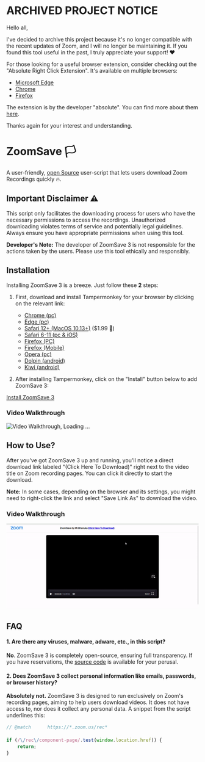 <link rel="shortcut icon" type="image/x-icon" href="https://raw.githubusercontent.com/mrbhanukab/ZoomSave/main/icon.ico" />

# ARCHIVED PROJECT NOTICE 

Hello all,

I've decided to archive this project because it's no longer compatible with the recent updates of Zoom, and I will no longer be maintaining it. If you found this tool useful in the past, I truly appreciate your support! ❤️

For those looking for a useful browser extension, consider checking out the "Absolute Right Click Extension". It's available on multiple browsers:

- [Microsoft Edge](https://microsoftedge.microsoft.com/addons/detail/absolute-enable-right-cli/enkbbdhdmbpfohfkfmdmjkpmolkbelgl)
- [Chrome](https://chromewebstore.google.com/detail/absolute-enable-right-cli/jdocbkpgdakpekjlhemmfcncgdjeiika)
- [Firefox](https://addons.mozilla.org/en-US/firefox/addon/absolute-enable-right-click/)

The extension is by the developer "absolute". You can find more about them [here](https://addons.mozilla.org/en-US/firefox/user/13673741/).

Thanks again for your interest and understanding.


# ZoomSave 🏳️ 

A user-friendly, [open Source](https://github.com/mrbhanukab/ZoomSave) user-script that lets users download Zoom Recordings quickly 🔥.

## Important Disclaimer ⚠️

This script only facilitates the downloading process for users who have the necessary permissions to access the recordings. Unauthorized downloading violates terms of service and potentially legal guidelines. Always ensure you have appropriate permissions when using this tool.

**Developer's Note:** The developer of ZoomSave 3 is not responsible for the actions taken by the users. Please use this tool ethically and responsibly.

## Installation

Installing ZoomSave 3 is a breeze. Just follow these **2** steps:

1. First, download and install Tampermonkey for your browser by clicking on the relevant link:

   - [Chrome (pc)](https://chrome.google.com/webstore/detail/dhdgffkkebhmkfjojejmpbldmpobfkfo)
   - [Edge (pc)](https://microsoftedge.microsoft.com/addons/detail/iikmkjmpaadaobahmlepeloendndfphd)
   - [Safari 12+ (MacOS 10.13+)](https://apps.apple.com/app/apple-store/id1482490089?pt=117945903&ct=tm.net&mt=8) ($1.99 🥲)
   - [Safari 6-11 (pc & iOS)](https://safari.tampermonkey.net/tampermonkey.safariextz)
   - [Firefox (PC)](https://addons.mozilla.org/en-US/firefox/addon/tampermonkey/)
   - [Firefox (Mobile)](https://support.mozilla.org/en-US/kb/find-and-install-add-ons-firefox-android)
   - [Opera (pc)](https://addons.opera.com/extensions/details/tampermonkey-beta/)
   - [Dolpin (android)](https://play.google.com/store/apps/details?id=net.tampermonkey.dolphin)
   - [Kiwi (android)](https://chrome.google.com/webstore/detail/tampermonkey/dhdgffkkebhmkfjojejmpbldmpobfkfo)

2. After installing Tampermonkey, click on the "Install" button below to add ZoomSave 3:

[Install ZoomSave 3](https://github.com/mrbhanukab/ZoomSave/raw/main/ZoomSave.user.js)

### Video Walkthrough

![Video Walkthrough, Loading ...](https://github.com/mrbhanukab/ZoomSave/blob/main/assets/install.gif?raw=true)

## How to Use?

After you've got ZoomSave 3 up and running, you'll notice a direct download link labeled "(Click Here To Download)" right next to the video title on Zoom recording pages. You can click it directly to start the download. 

**Note:** In some cases, depending on the browser and its settings, you might need to right-click the link and select "Save Link As" to download the video.

### Video Walkthrough
![Video Walkthrough, Loading ...](https://github.com/mrbhanukab/ZoomSave/blob/main/assets/zoom-save-3.gif?raw=true)

## FAQ

#### 1. Are there any viruses, malware, adware, etc., in this script?

**No**. ZoomSave 3 is completely open-source, ensuring full transparency. If you have reservations, the [source code](https://github.com/mrbhanukab/ZoomSave) is available for your perusal.

#### 2. Does ZoomSave 3 collect personal information like emails, passwords, or browser history?

**Absolutely not.** ZoomSave 3 is designed to run exclusively on Zoom's recording pages, aiming to help users download videos. It does not have access to, nor does it collect any personal data. A snippet from the script underlines this:

```javascript
// @match      https://*.zoom.us/rec*

if (/\/rec\/component-page/.test(window.location.href)) {
    return;
}

